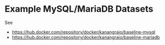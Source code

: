 # Example MySQL/MariaDB Datasets


See 
* https://hub.docker.com/repository/docker/kanangraio/baseline-mysql
* https://hub.docker.com/repository/docker/kanangraio/baseline-mariadb
